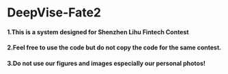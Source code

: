 # DeepVise-Fate2
 #### 1.This is a system designed for Shenzhen Lihu Fintech Contest
 #### 2.Feel free to use the code but do not copy the code for the same contest.
 #### 3.Do not use our figures and images especially our personal photos!
